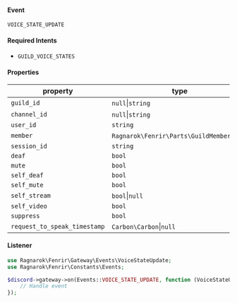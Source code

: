 #### Event
`VOICE_STATE_UPDATE`

#### Required Intents
- `GUILD_VOICE_STATES`

#### Properties
|property|type|
|--------|----|
|`guild_id`|`null`&#124;`string`|
|`channel_id`|`null`&#124;`string`|
|`user_id`|`string`|
|`member`|`Ragnarok\Fenrir\Parts\GuildMember`&#124;`null`|
|`session_id`|`string`|
|`deaf`|`bool`|
|`mute`|`bool`|
|`self_deaf`|`bool`|
|`self_mute`|`bool`|
|`self_stream`|`bool`&#124;`null`|
|`self_video`|`bool`|
|`suppress`|`bool`|
|`request_to_speak_timestamp`|`Carbon\Carbon`&#124;`null`|

#### Listener
```php
use Ragnarok\Fenrir\Gateway\Events\VoiceStateUpdate;
use Ragnarok\Fenrir\Constants\Events;

$discord->gateway->on(Events::VOICE_STATE_UPDATE, function (VoiceStateUpdate $event) {
    // Handle event
});
```
